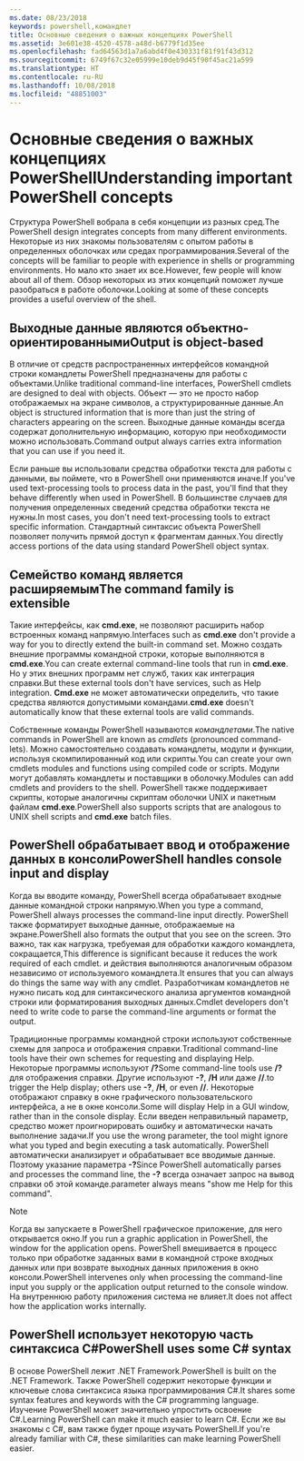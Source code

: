 ```yaml
---
ms.date: 08/23/2018
keywords: powershell,командлет
title: Основные сведения о важных концепциях PowerShell
ms.assetid: 3e601e38-4520-4578-a48d-b6779f1d35ee
ms.openlocfilehash: fad64563d1a7a6abd4f0e430331f81f91f43d312
ms.sourcegitcommit: 6749f67c32e05999e10deb9d45f90f45ac21a599
ms.translationtype: HT
ms.contentlocale: ru-RU
ms.lasthandoff: 10/08/2018
ms.locfileid: "48851003"
---
```

# <a name="understanding-important-powershell-concepts"></a><span data-ttu-id="5231d-103">Основные сведения о важных концепциях PowerShell</span><span class="sxs-lookup"><span data-stu-id="5231d-103">Understanding important PowerShell concepts</span></span>

<span data-ttu-id="5231d-104">Структура PowerShell вобрала в себя концепции из разных сред.</span><span class="sxs-lookup"><span data-stu-id="5231d-104">The PowerShell design integrates concepts from many different environments.</span></span> <span data-ttu-id="5231d-105">Некоторые из них знакомы пользователям с опытом работы в определенных оболочках или средах программирования.</span><span class="sxs-lookup"><span data-stu-id="5231d-105">Several of the concepts will be familiar to people with experience in shells or programming environments.</span></span> <span data-ttu-id="5231d-106">Но мало кто знает их все.</span><span class="sxs-lookup"><span data-stu-id="5231d-106">However, few people will know about all of them.</span></span> <span data-ttu-id="5231d-107">Обзор некоторых из этих концепций поможет лучше разобраться в работе оболочки.</span><span class="sxs-lookup"><span data-stu-id="5231d-107">Looking at some of these concepts provides a useful overview of the shell.</span></span>

## <a name="output-is-object-based"></a><span data-ttu-id="5231d-108">Выходные данные являются объектно-ориентированными</span><span class="sxs-lookup"><span data-stu-id="5231d-108">Output is object-based</span></span>

<span data-ttu-id="5231d-109">В отличие от средств распространенных интерфейсов командной строки командлеты PowerShell предназначены для работы с объектами.</span><span class="sxs-lookup"><span data-stu-id="5231d-109">Unlike traditional command-line interfaces, PowerShell cmdlets are designed to deal with objects.</span></span>
<span data-ttu-id="5231d-110">Объект — это не просто набор отображаемых на экране символов, а структурированные данные.</span><span class="sxs-lookup"><span data-stu-id="5231d-110">An object is structured information that is more than just the string of characters appearing on the screen.</span></span> <span data-ttu-id="5231d-111">Выходные данные команды всегда содержат дополнительную информацию, которую при необходимости можно использовать.</span><span class="sxs-lookup"><span data-stu-id="5231d-111">Command output always carries extra information that you can use if you need it.</span></span>

<span data-ttu-id="5231d-112">Если раньше вы использовали средства обработки текста для работы с данными, вы поймете, что в PowerShell они применяются иначе.</span><span class="sxs-lookup"><span data-stu-id="5231d-112">If you've used text-processing tools to process data in the past, you'll find that they behave differently when used in PowerShell.</span></span> <span data-ttu-id="5231d-113">В большинстве случаев для получения определенных сведений средства обработки текста не нужны.</span><span class="sxs-lookup"><span data-stu-id="5231d-113">In most cases, you don't need text-processing tools to extract specific information.</span></span> <span data-ttu-id="5231d-114">Стандартный синтаксис объекта PowerShell позволяет получить прямой доступ к фрагментам данных.</span><span class="sxs-lookup"><span data-stu-id="5231d-114">You directly access portions of the data using standard PowerShell object syntax.</span></span>

## <a name="the-command-family-is-extensible"></a><span data-ttu-id="5231d-115">Семейство команд является расширяемым</span><span class="sxs-lookup"><span data-stu-id="5231d-115">The command family is extensible</span></span>

<span data-ttu-id="5231d-116">Такие интерфейсы, как **cmd.exe**, не позволяют расширить набор встроенных команд напрямую.</span><span class="sxs-lookup"><span data-stu-id="5231d-116">Interfaces such as **cmd.exe** don't provide a way for you to directly extend the built-in command set.</span></span> <span data-ttu-id="5231d-117">Можно создать внешние программы командной строки, которые выполняются в **cmd.exe**.</span><span class="sxs-lookup"><span data-stu-id="5231d-117">You can create external command-line tools that run in **cmd.exe**.</span></span> <span data-ttu-id="5231d-118">Но у этих внешних программ нет служб, таких как интеграция справки.</span><span class="sxs-lookup"><span data-stu-id="5231d-118">But these external tools don't have services, such as Help integration.</span></span> <span data-ttu-id="5231d-119">**Cmd.exe** не может автоматически определить, что такие средства являются допустимыми командами.</span><span class="sxs-lookup"><span data-stu-id="5231d-119">**cmd.exe** doesn't automatically know that these external tools are valid commands.</span></span>

<span data-ttu-id="5231d-120">Собственные команды PowerShell называются *командлетами*.</span><span class="sxs-lookup"><span data-stu-id="5231d-120">The native commands in PowerShell are known as *cmdlets* (pronounced command-lets).</span></span> <span data-ttu-id="5231d-121">Можно самостоятельно создавать командлеты, модули и функции, используя скомпилированный код или скрипты.</span><span class="sxs-lookup"><span data-stu-id="5231d-121">You can create your own cmdlets modules and functions using compiled code or scripts.</span></span> <span data-ttu-id="5231d-122">Модули могут добавлять командлеты и поставщики в оболочку.</span><span class="sxs-lookup"><span data-stu-id="5231d-122">Modules can add cmdlets and providers to the shell.</span></span> <span data-ttu-id="5231d-123">PowerShell также поддерживает скрипты, которые аналогичны скриптам оболочки UNIX и пакетным файлам **cmd.exe**.</span><span class="sxs-lookup"><span data-stu-id="5231d-123">PowerShell also supports scripts that are analogous to UNIX shell scripts and **cmd.exe** batch files.</span></span>

## <a name="powershell-handles-console-input-and-display"></a><span data-ttu-id="5231d-124">PowerShell обрабатывает ввод и отображение данных в консоли</span><span class="sxs-lookup"><span data-stu-id="5231d-124">PowerShell handles console input and display</span></span>

<span data-ttu-id="5231d-125">Когда вы вводите команду, PowerShell всегда обрабатывает входные данные командной строки напрямую.</span><span class="sxs-lookup"><span data-stu-id="5231d-125">When you type a command, PowerShell always processes the command-line input directly.</span></span> <span data-ttu-id="5231d-126">PowerShell также форматирует выходные данные, отображаемые на экране.</span><span class="sxs-lookup"><span data-stu-id="5231d-126">PowerShell also formats the output that you see on the screen.</span></span> <span data-ttu-id="5231d-127">Это важно, так как нагрузка, требуемая для обработки каждого командлета, сокращается,</span><span class="sxs-lookup"><span data-stu-id="5231d-127">This difference is significant because it reduces the work required of each cmdlet.</span></span> <span data-ttu-id="5231d-128">и действия выполняются аналогичным образом независимо от используемого командлета.</span><span class="sxs-lookup"><span data-stu-id="5231d-128">It ensures that you can always do things the same way with any cmdlet.</span></span> <span data-ttu-id="5231d-129">Разработчикам командлетов не нужно писать код для синтаксического анализа аргументов командной строки или форматирования выходных данных.</span><span class="sxs-lookup"><span data-stu-id="5231d-129">Cmdlet developers don't need to write code to parse the command-line arguments or format the output.</span></span>

<span data-ttu-id="5231d-130">Традиционные программы командной строки используют собственные схемы для запроса и отображения справки.</span><span class="sxs-lookup"><span data-stu-id="5231d-130">Traditional command-line tools have their own schemes for requesting and displaying Help.</span></span> <span data-ttu-id="5231d-131">Некоторые программы используют **/?**</span><span class="sxs-lookup"><span data-stu-id="5231d-131">Some command-line tools use **/?**</span></span> <span data-ttu-id="5231d-132">для отображения справки. Другие используют **-?**, **/H** или даже **//**.</span><span class="sxs-lookup"><span data-stu-id="5231d-132">to trigger the Help display; others use **-?**, **/H**, or even **//**.</span></span> <span data-ttu-id="5231d-133">Некоторые отображают справку в окне графического пользовательского интерфейса, а не в окне консоли.</span><span class="sxs-lookup"><span data-stu-id="5231d-133">Some will display Help in a GUI window, rather than in the console display.</span></span> <span data-ttu-id="5231d-134">Если введен неправильный параметр, средство может проигнорировать ошибку и автоматически начать выполнение задачи.</span><span class="sxs-lookup"><span data-stu-id="5231d-134">If you use the wrong parameter, the tool might ignore what you typed and begin executing a task automatically.</span></span>
<span data-ttu-id="5231d-135">PowerShell автоматически анализирует и обрабатывает все вводимые данные. Поэтому указание параметра **-?**</span><span class="sxs-lookup"><span data-stu-id="5231d-135">Since PowerShell automatically parses and processes the command line, the **-?**</span></span> <span data-ttu-id="5231d-136">всегда означает запрос на вывод справки об этой команде.</span><span class="sxs-lookup"><span data-stu-id="5231d-136">parameter always means "show me Help for this command".</span></span>

> [!NOTE]
> <span data-ttu-id="5231d-137">Когда вы запускаете в PowerShell графическое приложение, для него открывается окно.</span><span class="sxs-lookup"><span data-stu-id="5231d-137">If you run a graphic application in PowerShell, the window for the application opens.</span></span>
> <span data-ttu-id="5231d-138">PowerShell вмешивается в процесс только при обработке заданных вами в командной строке входных данных или при возврате выходных данных приложения в окно консоли.</span><span class="sxs-lookup"><span data-stu-id="5231d-138">PowerShell intervenes only when processing the command-line input you supply or the application output returned to the console window.</span></span> <span data-ttu-id="5231d-139">На внутреннюю работу приложения система не влияет.</span><span class="sxs-lookup"><span data-stu-id="5231d-139">It does not affect how the application works internally.</span></span>

## <a name="powershell-uses-some-c-syntax"></a><span data-ttu-id="5231d-140">PowerShell использует некоторую часть синтаксиса C#</span><span class="sxs-lookup"><span data-stu-id="5231d-140">PowerShell uses some C# syntax</span></span>

<span data-ttu-id="5231d-141">В основе PowerShell лежит .NET Framework.</span><span class="sxs-lookup"><span data-stu-id="5231d-141">PowerShell is built on the .NET Framework.</span></span> <span data-ttu-id="5231d-142">Также PowerShell содержит некоторые функции и ключевые слова синтаксиса языка программирования C#.</span><span class="sxs-lookup"><span data-stu-id="5231d-142">It shares some syntax features and keywords with the C# programming language.</span></span> <span data-ttu-id="5231d-143">Изучение PowerShell может значительно упростить освоение C#.</span><span class="sxs-lookup"><span data-stu-id="5231d-143">Learning PowerShell can make it much easier to learn C#.</span></span> <span data-ttu-id="5231d-144">Если же вы знакомы с C#, вам также будет проще изучать PowerShell.</span><span class="sxs-lookup"><span data-stu-id="5231d-144">If you're already familiar with C#, these similarities can make learning PowerShell easier.</span></span>
